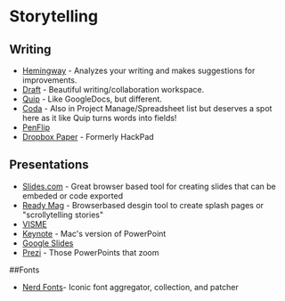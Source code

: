 # Storytelling


## Writing

- [Hemingway](http://beta.hemingwayapp.com/) - Analyzes your writing and makes suggestions for improvements.
- [Draft](https://draftin.com) - Beautiful writing/collaboration workspace.
- [Quip](https://quip.com/) - Like GoogleDocs, but different.
- [Coda](https://coda.io) - Also in Project Manage/Spreadsheet list but deserves a spot here as it like Quip turns words into fields!
- [PenFlip](https://www.penflip.com/)
- [Dropbox Paper](https://paper.dropbox.com/hackpad/) - Formerly HackPad

## Presentations

- [Slides.com](https://slides.com/) - Great browser based tool for creating slides that can be embeded or code exported
- [Ready Mag](https://readymag.com/) - Browserbased desgin tool to create splash pages or "scrollytelling stories"
- [VISME](https://www.visme.co/presentation-software/)
- [Keynote](https://www.apple.com/keynote/) - Mac's version of PowerPoint
- [Google Slides](https://www.google.com/slides/about/)
- [Prezi](https://prezi.com/) - Those PowerPoints that zoom


##Fonts
- [Nerd Fonts](https://www.nerdfonts.com/)- Iconic font aggregator, collection, and patcher
